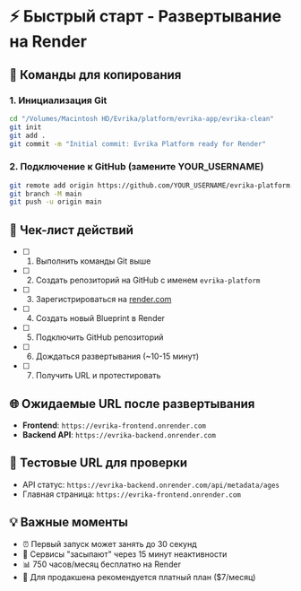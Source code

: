 # ⚡ Быстрый старт - Развертывание на Render

## 🚀 Команды для копирования

### 1. Инициализация Git
```bash
cd "/Volumes/Macintosh HD/Evrika/platform/evrika-app/evrika-clean"
git init
git add .
git commit -m "Initial commit: Evrika Platform ready for Render"
```

### 2. Подключение к GitHub (замените YOUR_USERNAME)
```bash
git remote add origin https://github.com/YOUR_USERNAME/evrika-platform.git
git branch -M main
git push -u origin main
```

## 📝 Чек-лист действий

- [ ] 1. Выполнить команды Git выше
- [ ] 2. Создать репозиторий на GitHub с именем `evrika-platform`
- [ ] 3. Зарегистрироваться на [render.com](https://render.com)
- [ ] 4. Создать новый Blueprint в Render
- [ ] 5. Подключить GitHub репозиторий
- [ ] 6. Дождаться развертывания (~10-15 минут)
- [ ] 7. Получить URL и протестировать

## 🌐 Ожидаемые URL после развертывания

- **Frontend**: `https://evrika-frontend.onrender.com`
- **Backend API**: `https://evrika-backend.onrender.com`

## 🔧 Тестовые URL для проверки

- API статус: `https://evrika-backend.onrender.com/api/metadata/ages`
- Главная страница: `https://evrika-frontend.onrender.com`

## 💡 Важные моменты

- ⏰ Первый запуск может занять до 30 секунд
- 🔄 Сервисы "засыпают" через 15 минут неактивности
- 📊 750 часов/месяц бесплатно на Render
- 🎯 Для продакшена рекомендуется платный план ($7/месяц)
